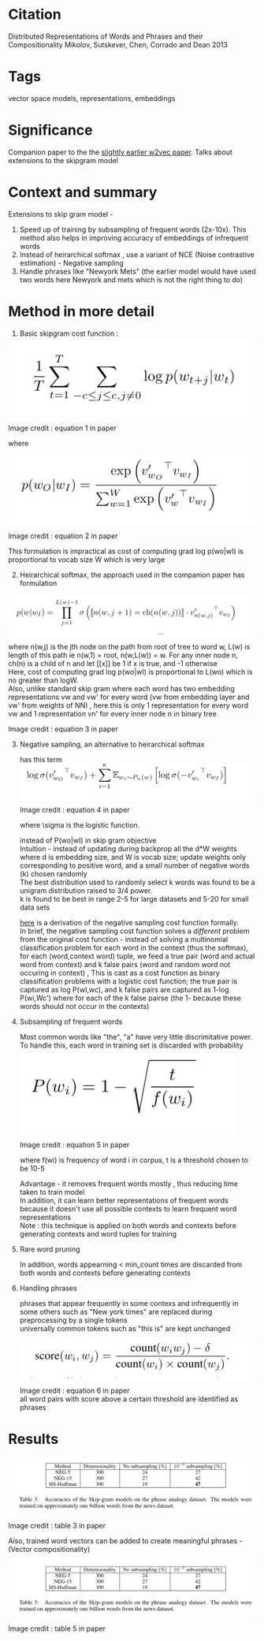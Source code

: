 # Citation  

Distributed Representations of Words and Phrases and their Compositionality
Mikolov, Sutskever, Chen, Corrado and Dean 2013


# Tags  

vector space models, representations, embeddings

# Significance

Companion paper to the the [slightly earlier w2vec paper](./NLP/nw2vec_1_mikolov_2013.md). Talks about
extensions to the skipgram model


# Context and summary  

Extensions to skip gram model -
1) Speed up of training by subsampling of frequent words (2x-10x). This method also helps in improving accuracy of embeddings of infrequent words  
2) Instead of heirarchical softmax , use a variant of NCE (Noise contrastive estimation) - Negative sampling  
3) Handle phrases like "Newyork Mets" (the earlier model would have used two words here Newyork and mets which is not the right thing to do)  


# Method in more detail

1) Basic skipgram cost function :

  ![cost_function](w2vec2_pic1.png "Image Credit Equation 1 in paper")

  Image credit : equation 1 in paper

  where

  ![softmax](w2vec2_pic2.png "Image Credit Equation 2 in paper")  

  Image credit : equation 2 in paper

  This formulation is impractical as cost of computing grad log p(wo|wI) is proportional to vocab size W which is very large  

2) Heirarchical softmax, the approach used in the companion paper has formulation  

  ![heirarchical_softmax](w2vec2_pic3.png "Image Credit Equation 3 in paper")  

  where n(w,j) is the jth node on the path from root of tree to word w, L(w) is length of this path ie n(w,1) = root, n(w,L(w)) = w. For
  any inner node n, ch(n) is a child of n and let [[x]] be 1 if x is true, and -1 otherwise  
  Here, cost of computing grad log p(wo|wI) is proportional  to L(wo) which is no greater than logW.  
  Also, unlike standard skip gram where each word has two embedding representations vw and vw' for every word (vw from embedding layer and vw' from weights of NN)  ,
  here this is only 1 representation for every word vw and 1 representation vn' for every inner node n in binary tree  


  Image credit : equation 3 in paper



3) Negative sampling, an alternative to heirarchical softmax  

   has this term  ![negative_sampling](w2vec2_pic4.png "Image Credit Equation 4 in paper")   

   Image credit : equation 4 in paper  
   
   where \sigma is the logistic function.  

   instead of P(wo|wI) in skip gram objective  
   Intuition - instead of updating during backprop all the d*W weights where d is embedding size, and W is vocab size;
   update weights only corresponding to positive word, and a small number of negative words (k) chosen randomly  
   The best distribution used to randomly select k words was found to be a unigram distribution raised to 3/4 power.  
   k is found to be best in range 2-5 for large datasets and 5-20 for small data sets  
   
   [here](https://arxiv.org/pdf/1402.3722.pdf) is a derivation of the negative sampling cost function formally.  
   In brief, the negative sampling cost function solves a *different* problem from the original cost function - instead of solving a multinomial classification problem 
   for each word in the context (thus the softmax), for each (word,context word) tuple, we feed a true pair (word and actual word from context) and k false pairs (word and random word not occuring in context)  , 
   This is cast as a cost function as binary classification problems with a logistic cost function; the true pair is captured as log P(wI,wc), and k false pairs are captured as 1-log P(wi,Wc') where for each of the k false pairse (the 1- because these words should not occur in the contexts)  


4) Subsampling  of frequent words  

   Most common words like "the", "a" have very little discrimitative power.  To handle this,
   each word in training set is discarded with probability

   ![subsampling](w2vec2_pic5.png "Image Credit Equation 5 in paper")  

   Image credit : equation 5 in paper  

   where f(wi) is frequency of word i in corpus, t is a threshold chosen to be 10-5  

   Advantage - it removes frequent words mostly , thus reducing time taken to train model  
   In addition, it can learn better representations of frequent words because it doesn't use all possible contexts to learn frequent word representations  
   Note : this technique is applied on both words and contexts before generating contexts and word tuples for training  
   


5) Rare word pruning  

   In addition, words appearning < min_count times are discarded from both words and contexts   before generating contexts    

6) Handling phrases  

   phrases that appear frequently in some contexs and infrequently in some others such as "New york times" are replaced during preprocessing by a single tokens  
   universally common tokens such as "this is" are kept unchanged  

   ![phrase_score](w2vec2_pic6.png "Image Credit Equation 6 in paper")    

   Image credit : equation 6 in paper  
   all word pairs with score above a certain threshold are identified as phrases   


# Results  

  ![phrase_score](w2vec2_pic7.png "Image Credit Table 3 in paper")    

  Image credit : table 3 in paper  

  Also, trained word vectors can be added to create meaningful phrases - (Vector compositionality)  

  ![phrase_score](w2vec2_pic7.png "Image Credit Table 5 in paper")    

  Image credit : table 5 in paper   
